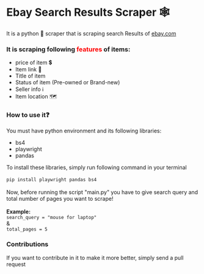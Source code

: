<h1>Ebay Search Results Scraper 🕸</h1>
<p>It is a python 🐍 scraper that is scraping search Results of <a href="https://ebay.com">ebay.com</a>
<a href=""></a>
</p>
<h3>It is scraping following <span style="color: red;">features</span>  of items:</h3>
<ul>
<li>price of item 💲</li>
<li>Item link 🔗</li>
<li>Title of item</li>
<li>Status of item (Pre-owned or Brand-new)</li>
<li>Seller info ℹ</li>
<li>Item location 🗺</li>
</ul>

<h3>How to use it❓</h3>
<p>You must have python environment and its following libraries:
<ul>
<li>bs4</li>
<li>playwright</li>
<li>pandas</li>
</ul>
</p>
<p>
To install these libraries, simply run following command in your terminal <br><br>
<code>pip install playwright pandas bs4</code>
<br>
<br>
Now, before running the script "main.py" you have to give search query and total number of pages you want to scrape!
<br>
<br>
<strong>Example:</strong>
<br>
<code>search_query = "mouse for laptop"</code>

<br>
&
<br>
<code>total_pages = 5</code>
</p>
<h3>Contributions</h3>
<p>If you want to contribute in it to make it more better, simply send a pull request</p>


